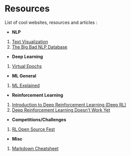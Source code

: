 # Resources

List of cool websites, resources and articles :

* __NLP__ 
1. [Text Visualization](https://textvis.lnu.se/)
2. [The Big Bad NLP Database](https://datasets.quantumstat.com/)


* __Deep Learning__
1. [Virtual Epochs](https://medium.com/google-cloud/ml-design-pattern-3-virtual-epochs-f842296de730)


* __ML General__
1. [ML Explained](https://mlexplained.com/)


* __Reinforcement Learning__
1. [Introduction to Deep Reinforcement Learning (Deep RL)](https://www.youtube.com/watch?v=zR11FLZ-O9M)
2. [Deep Reinforcement Learning Doesn't Work Yet](https://www.alexirpan.com/2018/02/14/rl-hard.html)


* __Competitions/Challenges__
1. [RL Open Source Fest](https://www.microsoft.com/en-us/research/academic-program/rl-open-source-fest/)


* __Misc__
1. [Markdown Cheatsheet](https://github.com/tchapi/markdown-cheatsheet/blob/master/README.md)


